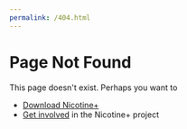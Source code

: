```yaml
---
permalink: /404.html
---
```

# Page Not Found
This page doesn't exist. Perhaps you want to  
- [Download Nicotine+](https://nicotine-plus.github.io/nicotine-plus/doc/DOWNLOADS)  
- [Get involved](https://nicotine-plus.github.io/nicotine-plus/#getting-involved) in the Nicotine+ project
